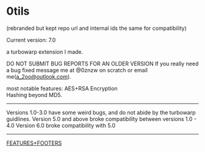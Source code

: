 # 0tils
(rebranded but kept repo url and internal ids the same for compatibility)

Current version: 7.0

a turbowarp extension I made.

DO NOT SUBMIT BUG REPORTS FOR AN OLDER VERSION
If you really need a bug fixed message me at @0znzw on scratch or email me(a_2oo@outlook.com).

most notable features:
   AES+RSA Encryption
   <br>
   Hashing beyond MD5.

<hr>
Versions 1.0-3.0 have some weird bugs, and do not abide by the turbowarp guidlines.
Version 5.0 and above broke compatibility between versions 1.0 - 4.0
Version 6.0 broke compatibility with 5.0
<hr>
<a href="DETAILS.md">FEATURES+FOOTERS</a>
